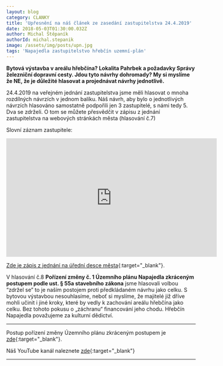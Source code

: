 ```yaml
---
layout: blog
category: CLANKY
title: 'Upřesnění na náš článek ze zasedání zastupitelstva 24.4.2019'
date: 2018-05-03T01:30:00.032Z
author: Michal Štěpaník
authorId: michal.stepanik
image: /assets/img/posts/upn.jpg
tags: 'Napajedla zastupitelstvo hřebčín uzemní-plán'
---
```

**Bytová výstavba v areálu hřebčína? Lokalita Pahrbek a požadavky Správy železniční dopravní cesty. Jdou tyto návrhy dohromady? My si myslíme že NE, že je důležité hlasovat a projednávat návrhy jednotlivě.**

24.4.2019 na veřejném jednání zastupitelstva jsme měli hlasovat o mnoha rozdílných návrzích v jednom balíku. Náš návrh, aby bylo o jednotlivých návrzích hlasováno samostatně podpořili jen 3 zastupitelé, s námi tedy 5. Dva se zdrželi. O tom se můžete přesvědčit v zápisu z jednání zastupitelstva na webových stránkách města (hlasování č.7)

Slovní záznam zastupitele: 


<iframe width="560" height="315" src="https://www.youtube.com/embed/He1OBnI4pWk" frameborder="0" allow="accelerometer; autoplay; encrypted-media; gyroscope; picture-in-picture" allowfullscreen></iframe>





[Zde je zápis z jednání na úřední desce města](https://www.napajedla.cz/urednideska/1644/ZM%20%C4%8D._04%20dne%2024.04.2019.pdf){:target="_blank"}.


V hlasování č.8 **Pořízení změny č. 1 Územního plánu Napajedla zkráceným postupem podle ust. § 55a stavebního zákona** jsme hlasovali volbou “zdržel se” to je naším postojem proti předkládaném návrhu jako celku.
S bytovou výstavbou nesouhlasíme, neboť si myslíme, že majitelé již dříve mohli učinit i jiné kroky, které by vedly k zachování areálu hřebčína jako celku. Bez tohoto pokusu o „záchranu“ financování jeho chodu. Hřebčín Napajedla považujeme za kulturní dědictví.


---
Postup pořízení změny Územního plánu zkráceným postupem je [zde](https://drive.google.com/file/d/1U_XP3olt4RVn3_i-EeiNIkU3DMStZn6R/view?usp=sharing){:target="_blank"}.

Náš YouTube kanál naleznete [zde](https://www.youtube.com/channel/UCgoN2Mo3r-xe0iO6N5HRWHA){:target="_blank"}















---
